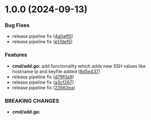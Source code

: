 # 1.0.0 (2024-09-13)


### Bug Fixes

* release pipeline fix ([4a0aff0](https://github.com/kushalsubedi/suSSH/commit/4a0aff09c6e6c72871a0ee2fb66cc30e7b3ac671))
* release pipeline fix ([e17de15](https://github.com/kushalsubedi/suSSH/commit/e17de15b567397b539355fb4e40118f4d100fe5d))


### Features

* **cmd/add.go:** add functionality which adds new SSH values like hostname ip and keyfile added ([8d5e437](https://github.com/kushalsubedi/suSSH/commit/8d5e437be863a597f9cf88d0435cde57a7afb254))
* release pipeline fix ([d79f0a9](https://github.com/kushalsubedi/suSSH/commit/d79f0a922a1cb82321b589859ebff9d8f697999c))
* release pipeline fix ([a3cf267](https://github.com/kushalsubedi/suSSH/commit/a3cf26792621c494988ddfc1b1b4a0797c3d9fc6))
* release pipeline fix ([23563ea](https://github.com/kushalsubedi/suSSH/commit/23563ea49f93e1786283698a5dd5ae8ef9acb46c))


### BREAKING CHANGES

* **cmd/add.go:**
